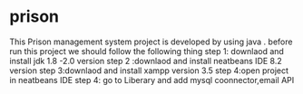# prison
This Prison management system  project is developed by using java . 
before run this project we should follow the following thing
step 1: downlaod and install jdk 1.8 -2.0 version
step 2 :downlaod and install neatbeans IDE 8.2 version
step 3:downlaod and install xampp version 3.5
step 4:open project in neatbeans IDE
step 4: go to Liberary and add mysql coonnector,email API
